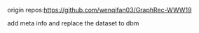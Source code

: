 origin repos:https://github.com/wenqifan03/GraphRec-WWW19
 
 
 add meta info and replace the dataset to dbm
